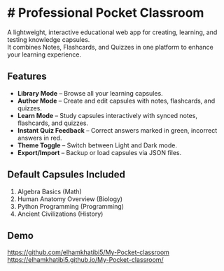 # # Professional Pocket Classroom

A lightweight, interactive educational web app for creating, learning, and testing knowledge capsules.  
It combines Notes, Flashcards, and Quizzes in one platform to enhance your learning experience.

## Features

- **Library Mode** – Browse all your learning capsules.  
- **Author Mode** – Create and edit capsules with notes, flashcards, and quizzes.  
- **Learn Mode** – Study capsules interactively with synced notes, flashcards, and quizzes.  
- **Instant Quiz Feedback** – Correct answers marked in green, incorrect answers in red.  
- **Theme Toggle** – Switch between Light and Dark mode.  
- **Export/Import** – Backup or load capsules via JSON files.  

## Default Capsules Included

1. Algebra Basics (Math)  
2. Human Anatomy Overview (Biology)  
3. Python Programming (Programming)  
4. Ancient Civilizations (History)

## Demo
https://github.com/elhamkhatibi5/My-Pocket-classroom
https://elhamkhatibi5.github.io/My-Pocket-classroom/



